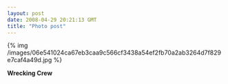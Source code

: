 ```yaml
---
layout: post
date: 2008-04-29 20:21:13 GMT
title: "Photo post"
---
```

{% img /images/06e541024ca67eb3caa9c566cf3438a54ef2fb70a2ab3264d7f829e7caf4a49d.jpg %}

<b>Wrecking Crew</b>